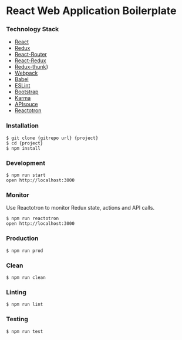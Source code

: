 React Web Application Boilerplate
=====================

### Technology Stack

* [React](https://github.com/facebook/react)
* [Redux](https://github.com/rackt/redux)
* [React-Router](https://github.com/rackt/react-router)
* [React-Redux](https://github.com/reactjs/react-redux)
* [Redux-thunk](https://github.com/gaearon/redux-thunk)}
* [Webpack](https://github.com/webpack/webpack)
* [Babel](https://github.com/babel/babel)
* [ESLint](http://eslint.org/)
* [Bootstrap](http://getbootstrap.com/)
* [Karma](https://github.com/karma-runner/karma)
* [APIsouce](https://github.com/skellock/apisauce)
* [Reactotron](https://github.com/skellock/reactotron)

### Installation

```
$ git clone {gitrepo url} {project}
$ cd {project}
$ npm install
```

### Development

```
$ npm run start
open http://localhost:3000
```

### Monitor

Use Reactotron to monitor Redux state, actions and API calls.

```
$ npm run reactotron
open http://localhost:3000
```

### Production

```
$ npm run prod
```

### Clean

```
$ npm run clean
```

### Linting

```
$ npm run lint
```

### Testing

```
$ npm run test
```

